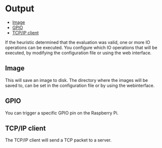 # Output

* [Image](#image)
* [GPIO](#gpio)
* [TCP/IP client](#tcp-ip-client)

If the heuristic determined that the evaluation was valid, one or more IO operations can be executed. You configure which IO operations that will be executed, by modifying the configuration file or using the web interface.

<a name="image"></a>
## Image
This will save an image to disk. The directory where the images will be saved to, can be set in the configuration file or by using the webinterface.

<a name="gpio"></a>
## GPIO
You can trigger a specific GPIO pin on the Raspberry Pi.

<a name="tcp-ip-client"></a>
## TCP/IP client
The TCP/IP client will send a TCP packet to a server. 
